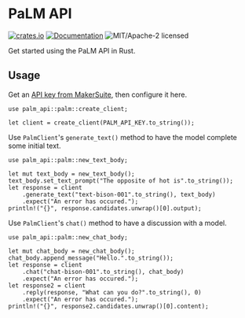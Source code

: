 # PaLM API

[![crates.io](https://img.shields.io/crates/v/palm_api.svg)](https://crates.io/crates/palm_api)
[![Documentation](https://docs.rs/palm_api/badge.svg)](https://docs.rs/palm_api)
![MIT/Apache-2 licensed](https://img.shields.io/crates/l/reqwest.svg)

Get started using the PaLM API in Rust.

## Usage

Get an [API key from MakerSuite](https://makersuite.google.com/app/apikey), then configure it here.
```rust,no_run
use palm_api::palm::create_client;

let client = create_client(PALM_API_KEY.to_string());
```

Use `PalmClient`'s `generate_text()` method to have the model complete some initial text.
```rust,no_run
use palm_api::palm::new_text_body;

let mut text_body = new_text_body();
text_body.set_text_prompt("The opposite of hot is".to_string());
let response = client
    .generate_text("text-bison-001".to_string(), text_body)
    .expect("An error has occured.");
println!("{}", response.candidates.unwrap()[0].output);
```

Use `PalmClient`'s `chat()` method to have a discussion with a model.
```rust,no_run
use palm_api::palm::new_chat_body;

let mut chat_body = new_chat_body();
chat_body.append_message("Hello.".to_string());
let response = client
    .chat("chat-bison-001".to_string(), chat_body)
    .expect("An error has occured.");
let response2 = client
    .reply(response, "What can you do?".to_string(), 0)
    .expect("An error has occured.");
println!("{}", response2.candidates.unwrap()[0].content);
```

